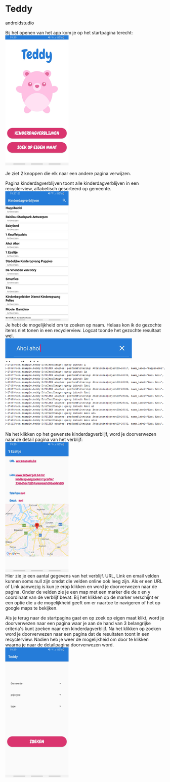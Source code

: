 # Teddy
androidstudio


Bij het openen van het app kom je op het startpagina terecht: </br>
<img src="media/startPagina.PNG" alt="drawing" width="200"/> </br>

Je ziet 2 knoppen die elk naar een andere pagina verwijzen.

Pagina kinderdagverblijven toont alle kinderdagverblijven in een recyclerview, alfabetisch gesorteerd op gemeente. </br>
<img src="media/kinderdagverblijven.jpeg" alt="drawing" width="200"/> </br>
Je hebt de mogelijkheid om te zoeken op naam. Helaas kon ik de gezochte items niet tonen in een recyclerview. 
Logcat toonde het gezochte resultaat wel.</br>
<img src="media/zoektext.jpeg" alt="drawing" width="400"/> </br>
<img src="media/zoekQuery.PNG" alt="drawing" width="800"/> </br>

Na het klikken op het gewenste kinderdagverblijf, word je doorverwezen naar de detail pagina van het verblijf:</br>
<img src="media/Detail.jpeg" alt="drawing" width="200"/> </br>
Hier zie je een aantal gegevens van het verblijf. URL, Link en email velden kunnen soms null zijn omdat die velden online ook leeg zijn.
Als er een URL of Link aanwezig is kun je erop klikken en word je doorverwezen naar de pagina.
Onder de velden zie je een map met een marker die de x en y coordinaat van de verblijf bevat. Bij het klikken op de marker verschijnt er een optie die u de mogelijkheid geeft om er naartoe te navigeren of het op google maps te bekijken. </br>

Als je terug naar de startpagina gaat en op zoek op eigen maat klikt, word je doorverwezen naar een pagina waar je aan de hand van 3 belangrijke criteria's kunt zoeken naar een kinderdagverblijf. Na het klikken op zoeken word je doorverwezen naar een pagina dat de resultaten toont in een recyclerview. Nadien heb je weer de mogelijkheid om door te klikken waarna je naar de detailpagina doorverwezen word. </br>
<img src="media/ZoekOpEigenMaat.jpeg" alt="drawing" width="200"/> </br>







